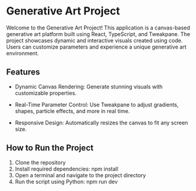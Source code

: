 # Generative Art Project

Welcome to the Generative Art Project! This application is a canvas-based generative art platform built using React, TypeScript, and Tweakpane. The project showcases dynamic and interactive visuals created using code. Users can customize parameters and experience a unique generative art environment.

## Features

- Dynamic Canvas Rendering: Generate stunning visuals with customizable properties.

- Real-Time Parameter Control: Use Tweakpane to adjust gradients, shapes, particle effects, and more in real time.

- Responsive Design: Automatically resizes the canvas to fit any screen size.

## How to Run the Project

1. Clone the repository
2. Install required dependencies: npm install
3. Open a terminal and navigate to the project directory
4. Run the script using Python: npm run dev